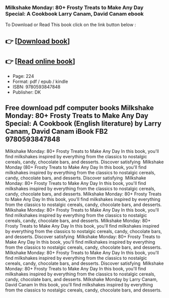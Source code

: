 ### Milkshake Monday: 80+ Frosty Treats to Make Any Day Special: A Cookbook Larry Canam, David Canam ebook

To Download or Read This book click on the link button below :

## 👉  [**[Download book](http://ebooksharez.info/download.php?group=book&from=github.com&id=720252&lnk=1065 "Download book")**]

## 👉  [**[Read online book](http://ebooksharez.info/download.php?group=book&from=github.com&id=720252&lnk=1065 "Read online book")**]


* Page: 224
* Format: pdf / epub / kindle
* ISBN: 9780593847848
* Publisher: DK



## Free download pdf computer books Milkshake Monday: 80+ Frosty Treats to Make Any Day Special: A Cookbook (English literature) by Larry Canam, David Canam iBook FB2 9780593847848



 Milkshake Monday: 80+ Frosty Treats to Make Any Day In this book, you&#039;ll find milkshakes inspired by everything from the classics to nostalgic cereals, candy, chocolate bars, and desserts. Discover satisfying 
 Milkshake Monday (80+ Frosty Treats to Make Any Day In this book, you&#039;ll find milkshakes inspired by everything from the classics to nostalgic cereals, candy, chocolate bars, and desserts. Discover satisfying 
 Milkshake Monday: 80+ Frosty Treats to Make Any Day In this book, you&#039;ll find milkshakes inspired by everything from the classics to nostalgic cereals, candy, chocolate bars, and desserts.
 Milkshake Monday: 80+ Frosty Treats to Make Any Day In this book, you&#039;ll find milkshakes inspired by everything from the classics to nostalgic cereals, candy, chocolate bars, and desserts.
 Milkshake Monday: 80+ Frosty Treats to Make Any Day In this book, you&#039;ll find milkshakes inspired by everything from the classics to nostalgic cereals, candy, chocolate bars, and desserts.
 Milkshake Monday: 80+ Frosty Treats to Make Any Day In this book, you&#039;ll find milkshakes inspired by everything from the classics to nostalgic cereals, candy, chocolate bars, and desserts. Discover satisfying 
 Milkshake Monday: 80+ Frosty Treats to Make Any Day In this book, you&#039;ll find milkshakes inspired by everything from the classics to nostalgic cereals, candy, chocolate bars, and desserts.
 Milkshake Monday: 80+ Frosty Treats to Make Any Day In this book, you&#039;ll find milkshakes inspired by everything from the classics to nostalgic cereals, candy, chocolate bars, and desserts. Discover satisfying 
 Milkshake Monday: 80+ Frosty Treats to Make Any Day In this book, you&#039;ll find milkshakes inspired by everything from the classics to nostalgic cereals, candy, chocolate bars, and desserts.
 Milkshake Monday by Larry Canam, David Canam In this book, you&#039;ll find milkshakes inspired by everything from the classics to nostalgic cereals, candy, chocolate bars, and desserts.






